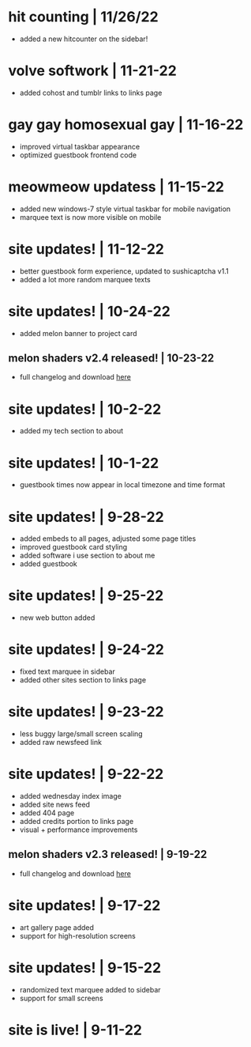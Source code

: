 # <update/> hit counting | 11/26/22

- added a new hitcounter on the sidebar!

# <update/> volve softwork | 11-21-22
- added cohost and tumblr links to links page

# <update/> gay gay homosexual gay | 11-16-22
- improved virtual taskbar appearance
- optimized guestbook frontend code

# <update/> meowmeow updatess | 11-15-22
- added new windows-7 style virtual taskbar for mobile navigation
- marquee text is now more visible on mobile

# <update/> site updates! | 11-12-22
- better guestbook form experience, updated to sushicaptcha v1.1
- added a lot more random marquee texts

# <update/> site updates! | 10-24-22
- added melon banner to project card

## <news/> melon shaders v2.4 released! | 10-23-22
- full changelog and download [here](https://github.com/ashie404/MelonShaders/releases/tag/v2.4)

# <update/> site updates! | 10-2-22
- added my tech section to about

# <update/> site updates! | 10-1-22
- guestbook times now appear in local timezone and time format

# <update/> site updates! | 9-28-22
- added embeds to all pages, adjusted some page titles
- improved guestbook card styling
- added software i use section to about me
- added guestbook

# <update/> site updates! | 9-25-22
- new web button added

# <update/> site updates! | 9-24-22
- fixed text marquee in sidebar
- added other sites section to links page

# <update/> site updates! | 9-23-22
- less buggy large/small screen scaling
- added raw newsfeed link

# <update/> site updates! | 9-22-22
- added wednesday index image
- added site news feed
- added 404 page
- added credits portion to links page
- visual + performance improvements

## <news/> melon shaders v2.3 released! | 9-19-22
- full changelog and download [here](https://github.com/ashie404/MelonShaders/releases/tag/v2.3)

# <update/> site updates! | 9-17-22
- art gallery page added
- support for high-resolution screens

# <update/> site updates! | 9-15-22
- randomized text marquee added to sidebar
- support for small screens

# <update/> site is live! | 9-11-22